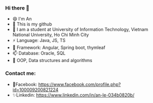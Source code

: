 ### Hi there 👋
- 😄 I'm An
- 🔭 This is my github
- 🌱 I am a student at University of Information Technology, Vietnam National University, Ho Chi Minh City
- ⚡ Language: Java, JS, TS
- 👯 Framework: Angular, Spring boot, thymleaf
- 📫 Database: Oracle, SQL
- 🔭 OOP, Data structures and algorithms


### Contact me:
- 💬Facebook: https://www.facebook.com/profile.php?id=100009200821224
- ✨Linkedin: https://www.linkedin.com/in/an-le-034b0820b/



